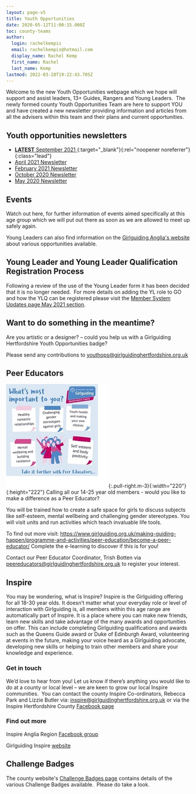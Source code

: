 ```yaml
---
layout: page-v5
title: Youth Opportunities
date: 2020-05-12T11:00:15.000Z
toc: county-teams
author:
  login: rachelkempis
  email: rachelkempis@hotmail.com
  display_name: Rachel Kemp
  first_name: Rachel
  last_name: Kemp
lastmod: 2022-03-28T19:22:43.705Z
---
```

Welcome to the new Youth Opportunities webpage which we hope will support and assist leaders, 13+ Guides, Rangers and Young Leaders.  The newly formed county Youth Opportunities Team are here to support YOU and have created a new newsletter providing information and articles from all the advisers within this team and their plans and current opportunities.

## Youth opportunities newsletters

- [**LATEST** September 2021 <i class="fa fa-file-pdf-o"></i>](/assets/docs/youth-ops-september-2021-newsletter.pdf){:target="_blank"}{:rel="noopener noreferrer"}{:class="lead"}
- <a href="/wp-content/uploads/2021/04/g-ops-newsletter-April-2021.pdf" target="_blank" rel="noopener">April 2021 Newsletter <i class="fa fa-file-pdf-o"></i></a>
- <a href="/wp-content/uploads/2021/04/g-ops-newsletter-3.pdf" target="_blank" rel="noopener">February 2021 Newsletter <i class="fa fa-file-pdf-o"></i></a>
- <a href="/wp-content/uploads/2021/04/Youth-Opportunities-Team-October-2020-Newsletter.pdf" target="_blank" rel="noopener">October 2020 Newsletter <i class="fa fa-file-pdf-o"></i></a>
- <a href="/wp-content/uploads/2021/04/g-ops-newsletter-May-20-.pdf" target="_blank" rel="noopener">May 2020 Newsletter <i class="fa fa-file-pdf-o"></i></a>

## Events

Watch out here, for further information of events aimed specifically at this age group which we will put out there as soon as we are allowed to meet up safely again.

Young Leaders can also find information on the <a href="https://www.girlguiding-anglia.org.uk/young-leader-opportunities" target="_blank" rel="noopener">Girlguiding Anglia's website</a> about various opportunities available.

## Young Leader and Young Leader Qualification Registration Process

Following a review of the use of the Young Leader form it has been decided that it is no longer needed.  For more details on adding the YL role to GO and how the YLQ can be registered please visit the [Member System Updates page May 2021 section](/membership-system-updates/2021/#may-2021).

## Want to do something in the meantime?

Are you artistic or a designer? – could you help us with a Girlguiding Hertfordshire Youth Opportunities badge?

Please send any contributions to <a href="mailto:youthops@girlguidinghertfordshire.org.uk" target="_blank" rel="noopener">youthops@girlguidinghertfordshire.</a><a href="mailto:youthops@girlguidinghertfordshire.org.uk" target="_blank" rel="noopener">org.uk</a>

## Peer Educators

![Peer Educator Poster](/wp-content/uploads/2021/06/Peer-Educators-Advert.jpg){:.pull-right.m-3}{:width="220"}{:height="222"}
Calling all our 14-25 year old members - would you like to make a difference as a Peer Educator?

You will be trained how to create a safe space for girls to discuss subjects like self-esteem, mental wellbeing and challenging gender stereotypes. You will visit units and run activities which teach invaluable life tools.

To find out more visit: <a href="https://www.girlguiding.org.uk/making-guiding-happen/programme-and-activities/peer-education/become-a-peer-educator/" target="_blank" rel="noopener">https://www.girlguiding.org.uk/making-guiding-happen/programme-and-activities/peer-education/become-a-peer-educator/</a> Complete the e-learning to discover if this is for you!

Contact our Peer Educator Coordinator, Trish Botten via <a href="mailto:peereducators@girlguidinghertfordshire.org.uk">peereducators@girlguidinghertfordshire.org.uk</a> to register your interest.

## Inspire

You may be wondering, what is Inspire? Inspire is the Girlguiding offering for all 18-30 year olds. It doesn’t matter what your everyday role or level of interaction with Girlguiding is, all members within this age range are automatically part of Inspire. It is a place where you can make new friends, learn new skills and take advantage of the many awards and opportunities on offer. This can include completing Girlguiding qualifications and awards such as the Queens Guide award or Duke of Edinburgh Award, volunteering at events in the future, making your voice heard as a Girlguiding advocate, developing new skills or helping to train other members and share your knowledge and experience.

### Get in touch

We’d love to hear from you! Let us know if there’s anything you would like to do at a county or local level – we are keen to grow our local Inspire communities.  You can contact the county Inspire Co-ordinators, Rebecca Park and Lizzie Butler via: <inspire@girlguidinghertfordshire.org.uk> or via the Inspire Hertfordshire County <a href="https://www.facebook.com/Girlguiding-Inspire-Hertfordshire-County-102150821734797" target="_blank" rel="noopener">Facebook page</a>

### Find out more

Inspire Anglia Region <a href="https://www.facebook.com/groups/472146129995847" target="_blank" rel="noopener">Facebook group</a>

Girlguiding Inspire <a href="https://www.girlguiding.org.uk/what-we-do/inspire/" target="_blank" rel="noopener">website</a>

## Challenge Badges

The county website's <a href="/get-involved/challenge-badges/" target="_blank" rel="noopener">Challenge Badges page</a> contains details of the various Challenge Badges available.  Please do take a look.
